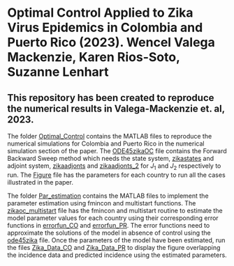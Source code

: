 # Optimal Control Applied to Zika Virus Epidemics in Colombia and Puerto Rico (2023). Wencel Valega Mackenzie, Karen Rios-Soto, Suzanne Lenhart

## This repository has been created to reproduce the numerical results in Valega-Mackenzie et. al, 2023. 

The folder [Optimal_Control](ZIKV_OC-CO-PR/Optimal_Control) contains the MATLAB files to reproduce the numerical simulations for Colombia and Puerto Rico in the numerical simulation section of the paper. The [ODE45zikaOC](Optimal_Control/ode45zikaOC.m) file contains the Forward Backward Sweep method which needs the state system, [zikastates](Optimal_Control/zikastates.m) and adjoint system,  [zikaadjonts](Optimal_Control/zikaadjoints.m) and [zikaadjonts_2](Optimal_Control/zikaadjoints.m) for $J_1$ and $J_2$ respectively to run. The [Figure](Optimal_Control/Figures.m) file has the parameters for each country to run all the cases illustrated in the paper. 

The folder [Par_estimation](Par_estimation) contains the MATLAB files to implement the parameter estimation using fmincon and multistart functions. The [zikaoc_multistart](Par_estimation/zikaoc_multistart.m) file has the fmincon and multistart routine to estimate the model parameter values for each country using their corresponding error functions in [errorfun_CO](Par_estimation/errorfun_CO.m) and [errorfun_PR](Par_estimation/errorfun_PR.m). The error functions need to approximate the solutions of the model in absence of control using the [ode45zika](Par_estimation/ode45zika.m) file. Once the parameters of the model have been estimated, run the files [Zika_Data_CO](Par_estimation/Zika_Data_CO.m) and [Zika_Data_PR](Par_estimation/Zika_Data_PR.m) to display the figure overlapping the incidence data and predicted incidence using the estimated parameters.
